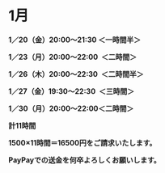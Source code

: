 # 1月

**1／20（金）20:00〜21:30 ＜一時間半＞**

**1／23（月）20:00〜22:00  ＜二時間＞**

**1／26（木）20:00〜22:30  ＜二時間半＞**

**1／27（金）19:30〜22:30  ＜三時間＞**

**1／30（月）20:00〜22:00＜二時間＞**

**計11時間**

**1500×11時間＝16500円をご請求いたします。**

**PayPayでの送金を何卒よろしくお願いします。**